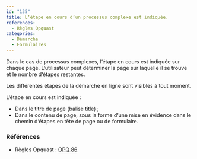 ```yaml
---
id: "135"
title: L‘étape en cours d‘un processus complexe est indiquée.
references:
  - Règles Opquast
categories:
  - Démarche
  - Formulaires
---
```


Dans le cas de processus complexes, l‘étape en cours est indiquée sur chaque page. L‘utilisateur peut déterminer la page sur laquelle il se trouve et le nombre d‘étapes restantes.

Les différentes étapes de la démarche en ligne sont visibles à tout moment.

L‘étape en cours est indiquée :

*    Dans le titre de page (balise title) ;
*    Dans le contenu de page, sous la forme d‘une mise en évidence dans le chemin d‘étapes en tête de page ou de formulaire.


### Références

* Règles Opquast : [OPQ 86](https://checklists.opquast.com/fr/assurance-qualite-web/letape-en-cours-dun-processus-complexe-est-indiquee)
